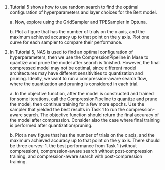 
1. Tutorial 5 shows how to use random search to find the optimal configuration of hyperparameters and layer choices for the Bert model. 

   a. Now, explore using the GridSampler and TPESampler in Optuna. 
   
   b. Plot a figure that has the number of trials on the x axis, and the maximum achieved accuracy up to that point on the y axis. Plot one curve for each sampler to compare their performance.

2. In Tutorial 5, NAS is used to find an optimal configuration of hyperparameters, then we use the CompressionPipeline in Mase to quantize and prune the model after search is finished. However, the final compressed model may not be optimal, since different model architectures may have different sensitivities to quantization and pruning. Ideally, we want to run a compression-aware search flow, where the quantization and pruning is considered in each trial. 

   a. In the objective function, after the model is constructed and trained for some iterations, call the CompressionPipeline to quantize and prune the model, then continue training for a few more epochs. Use the sampler that yielded the best results in Task 1 to run the compression-aware search. The objective function should return the final accuracy of the model after compression. Consider also the case where final training is performed after quantization/pruning.

   b. Plot a new figure that has the number of trials on the x axis, and the maximum achieved accuracy up to that point on the y axis. There should be three curves: 1. the best performance from Task 1 (without compression), compression-aware search without post-compression training, and compression-aware search with post-compression training.
